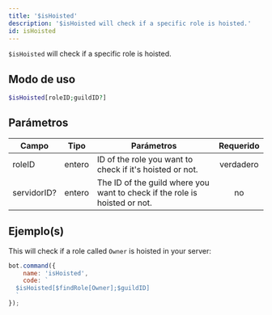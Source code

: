 ```yaml
---
title: '$isHoisted'
description: '$isHoisted will check if a specific role is hoisted.'
id: isHoisted
---
```


`$isHoisted` will check if a specific role is hoisted.

## Modo de uso

```php
$isHoisted[roleID;guildID?]
```

## Parámetros

| Campo       | Tipo   | Parámetros                                                                 | Requerido |
| ----------- | ------ | -------------------------------------------------------------------------- |:---------:|
| roleID      | entero | ID of the role you want to check if it's hoisted or not.                   | verdadero |
| servidorID? | entero | The ID of the guild where you want to check if the role is hoisted or not. |    no     |

## Ejemplo(s)

This will check if a role called `Owner` is hoisted in your server:

```javascript
bot.command({
    name: 'isHoisted',
    code: `
  $isHoisted[$findRole[Owner];$guildID]
  `
});
```
